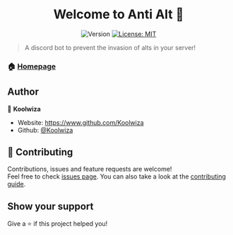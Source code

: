 <h1 align="center">Welcome to Anti Alt 👋</h1>
<p align="center">
  <img alt="Version" src="https://img.shields.io/badge/version-1.0.1-blue.svg?style=for-the-badge" />
  <a href="#" target="_blank">
    <img alt="License: MIT" src="https://img.shields.io/badge/License-MIT-yellow.svg?style=for-the-badge" />
  </a>
</p>

> A discord bot to prevent the invasion of alts in your server!

### 🏠 [Homepage](https://github.com/Koolwiza/AntiAlt/tree/main)

## Author

👤 **Koolwiza**

* Website: https://www.github.com/Koolwiza
* Github: [@Koolwiza](https://github.com/Koolwiza)

## 🤝 Contributing

Contributions, issues and feature requests are welcome!<br />Feel free to check [issues page](https://github.com/Koolwiza/AntiAlt/blob/main/.github/ISSUE-TEMPLATE.md). You can also take a look at the [contributing guide](https://github.com/Koolwiza/AntiAlt/blob/main/.github/CONTRIBUTING.md).

## Show your support

Give a ⭐️ if this project helped you!
